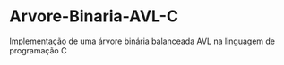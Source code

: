 # Arvore-Binaria-AVL-C
Implementação de uma árvore binária balanceada AVL na linguagem de programação C
